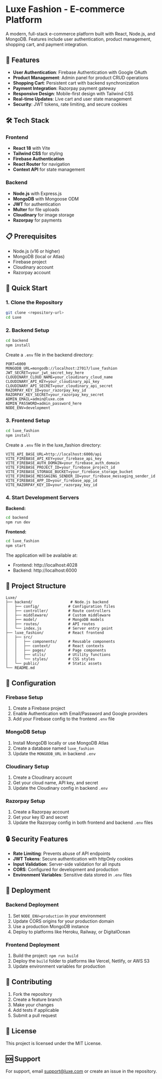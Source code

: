 # Luxe Fashion - E-commerce Platform

A modern, full-stack e-commerce platform built with React, Node.js, and MongoDB. Features include user authentication, product management, shopping cart, and payment integration.

## 🚀 Features

- **User Authentication**: Firebase Authentication with Google OAuth
- **Product Management**: Admin panel for product CRUD operations
- **Shopping Cart**: Persistent cart with backend synchronization
- **Payment Integration**: Razorpay payment gateway
- **Responsive Design**: Mobile-first design with Tailwind CSS
- **Real-time Updates**: Live cart and user state management
- **Security**: JWT tokens, rate limiting, and secure cookies

## 🛠️ Tech Stack

### Frontend
- **React 18** with Vite
- **Tailwind CSS** for styling
- **Firebase Authentication**
- **React Router** for navigation
- **Context API** for state management

### Backend
- **Node.js** with Express.js
- **MongoDB** with Mongoose ODM
- **JWT** for authentication
- **Multer** for file uploads
- **Cloudinary** for image storage
- **Razorpay** for payments

## 📋 Prerequisites

- Node.js (v16 or higher)
- MongoDB (local or Atlas)
- Firebase project
- Cloudinary account
- Razorpay account

## 🚀 Quick Start

### 1. Clone the Repository
```bash
git clone <repository-url>
cd Luxe
```

### 2. Backend Setup

```bash
cd backend
npm install
```

Create a `.env` file in the backend directory:
```env
PORT=6000
MONGODB_URL=mongodb://localhost:27017/luxe_fashion
JWT_SECRET=your_jwt_secret_key_here
CLOUDINARY_CLOUD_NAME=your_cloudinary_cloud_name
CLOUDINARY_API_KEY=your_cloudinary_api_key
CLOUDINARY_API_SECRET=your_cloudinary_api_secret
RAZORPAY_KEY_ID=your_razorpay_key_id
RAZORPAY_KEY_SECRET=your_razorpay_key_secret
ADMIN_EMAIL=admin@luxe.com
ADMIN_PASSWORD=admin_password_here
NODE_ENV=development
```

### 3. Frontend Setup

```bash
cd luxe_fashion
npm install
```

Create a `.env` file in the luxe_fashion directory:
```env
VITE_API_BASE_URL=http://localhost:6000/api
VITE_FIREBASE_API_KEY=your_firebase_api_key
VITE_FIREBASE_AUTH_DOMAIN=your_firebase_auth_domain
VITE_FIREBASE_PROJECT_ID=your_firebase_project_id
VITE_FIREBASE_STORAGE_BUCKET=your_firebase_storage_bucket
VITE_FIREBASE_MESSAGING_SENDER_ID=your_firebase_messaging_sender_id
VITE_FIREBASE_APP_ID=your_firebase_app_id
VITE_RAZORPAY_KEY_ID=your_razorpay_key_id
```

### 4. Start Development Servers

**Backend:**
```bash
cd backend
npm run dev
```

**Frontend:**
```bash
cd luxe_fashion
npm start
```

The application will be available at:
- Frontend: http://localhost:4028
- Backend: http://localhost:6000

## 📁 Project Structure

```
Luxe/
├── backend/                 # Node.js backend
│   ├── config/             # Configuration files
│   ├── controller/         # Route controllers
│   ├── middleware/         # Custom middleware
│   ├── model/              # MongoDB models
│   ├── routes/             # API routes
│   └── index.js            # Server entry point
├── luxe_fashion/           # React frontend
│   ├── src/
│   │   ├── components/     # Reusable components
│   │   ├── context/        # React contexts
│   │   ├── pages/          # Page components
│   │   ├── utils/          # Utility functions
│   │   └── styles/         # CSS styles
│   └── public/             # Static assets
└── README.md
```

## 🔧 Configuration

### Firebase Setup
1. Create a Firebase project
2. Enable Authentication with Email/Password and Google providers
3. Add your Firebase config to the frontend `.env` file

### MongoDB Setup
1. Install MongoDB locally or use MongoDB Atlas
2. Create a database named `luxe_fashion`
3. Update the `MONGODB_URL` in backend `.env`

### Cloudinary Setup
1. Create a Cloudinary account
2. Get your cloud name, API key, and secret
3. Update the Cloudinary config in backend `.env`

### Razorpay Setup
1. Create a Razorpay account
2. Get your key ID and secret
3. Update the Razorpay config in both frontend and backend `.env` files

## 🔒 Security Features

- **Rate Limiting**: Prevents abuse of API endpoints
- **JWT Tokens**: Secure authentication with httpOnly cookies
- **Input Validation**: Server-side validation for all inputs
- **CORS**: Configured for development and production
- **Environment Variables**: Sensitive data stored in `.env` files

## 🚀 Deployment

### Backend Deployment
1. Set `NODE_ENV=production` in your environment
2. Update CORS origins for your production domain
3. Use a production MongoDB instance
4. Deploy to platforms like Heroku, Railway, or DigitalOcean

### Frontend Deployment
1. Build the project: `npm run build`
2. Deploy the `build` folder to platforms like Vercel, Netlify, or AWS S3
3. Update environment variables for production

## 🤝 Contributing

1. Fork the repository
2. Create a feature branch
3. Make your changes
4. Add tests if applicable
5. Submit a pull request

## 📝 License

This project is licensed under the MIT License.

## 🆘 Support

For support, email support@luxe.com or create an issue in the repository. 